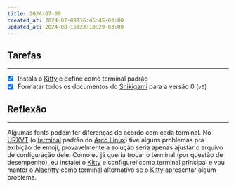 ```yaml
---
title: 2024-07-09
created_at: 2024-07-09T16:45:45-03:00
updated_at: 2024-08-16T23:10:29-03:00
---
```

## Tarefas
---
- [X] Instala o [Kitty](../../../api/sementes/2024/07/09/Terminal_Kitty.md) e define como terminal padrão
- [x] Formatar todos os documentos do [Shikigami](../../../api/sementes/2024/07/07/Shikigami.md) para a versão 0 (`v0`)

##  Reflexão
---
Algumas fonts podem ter diferenças de acordo com cada terminal. No [URXVT](../../../api/sementes/2024/07/09/Terminal_URXVT.md) (o [terminal](../../../api/sementes/2024/07/09/Emulador_de_terminal.md) padrão do [Arco Linux](../../../api/sementes/2024/07/07/Arco_Linux.md)) tive alguns problemas pra exibição de emoji, provavelmente a solução seria apenas ajustar o arquivo de configuração dele. Como eu já queria trocar o terminal (por questão de desempenho), eu instalei o [Kitty](../../../api/sementes/2024/07/09/Terminal_Kitty.md) e configurei como terminal principal e vou manter o [Alacritty](../../../api/sementes/2024/07/09/Terminal_Alacritty.md) como terminal alternativo se o [Kitty](../../../api/sementes/2024/07/09/Terminal_Kitty.md) apresentar algum problema.